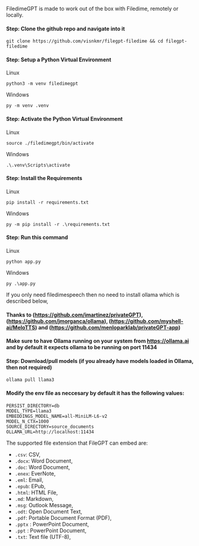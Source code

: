 FiledimeGPT is made to work out of the box with Filedime, remotely or locally.

#### Step: Clone the github repo and navigate into it
```
git clone https://github.com/visnkmr/filegpt-filedime && cd filegpt-filedime
```

#### Step: Setup a Python Virtual Environment
Linux
```
python3 -m venv filedimegpt
```
Windows
```
py -m venv .venv 
```

#### Step: Activate the Python Virtual Environment
Linux
```
source ./filedimegpt/bin/activate
```
Windows
```
.\.venv\Scripts\activate   
```

#### Step: Install the Requirements
Linux
```
pip install -r requirements.txt
```
Windows
```
py -m pip install -r .\requirements.txt 
```

#### Step: Run this command
Linux
```
python app.py  
```
Windows
```
py .\app.py
```

If you only need filedimespeech then no need to install ollama which is described below,

#### Thanks to (https://github.com/imartinez/privateGPT), (https://github.com/jmorganca/ollama), (https://github.com/myshell-ai/MeloTTS) and (https://github.com/menloparklab/privateGPT-app)

#### Make sure to have Ollama running on your system from https://ollama.ai and by default it expects ollama to be running on port 11434
#### Step: Download/pull models (if you already have models loaded in Ollama, then not required)
```
ollama pull llama3
```

#### Modify the env file as neccesary by default it has the following values:
```
PERSIST_DIRECTORY=db
MODEL_TYPE=llama3
EMBEDDINGS_MODEL_NAME=all-MiniLM-L6-v2
MODEL_N_CTX=1000
SOURCE_DIRECTORY=source_documents
OLLAMA_URL=http://localhost:11434
```

The supported file extension that FileGPT can embed are:

- `.csv`: CSV,
- `.docx`: Word Document,
- `.doc`: Word Document,
- `.enex`: EverNote,
- `.eml`: Email,
- `.epub`: EPub,
- `.html`: HTML File,
- `.md`: Markdown,
- `.msg`: Outlook Message,
- `.odt`: Open Document Text,
- `.pdf`: Portable Document Format (PDF),
- `.pptx` : PowerPoint Document,
- `.ppt` : PowerPoint Document,
- `.txt`: Text file (UTF-8),
